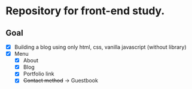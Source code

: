 # Repository for front-end study.  

## Goal  
- [x] Building a blog using only html, css, vanilla javascript (without library)  
- [x] Menu  
    - [x] About  
    - [x] Blog  
    - [x] Portfolio link  
    - [x] ~~Contact method~~ -> Guestbook  
